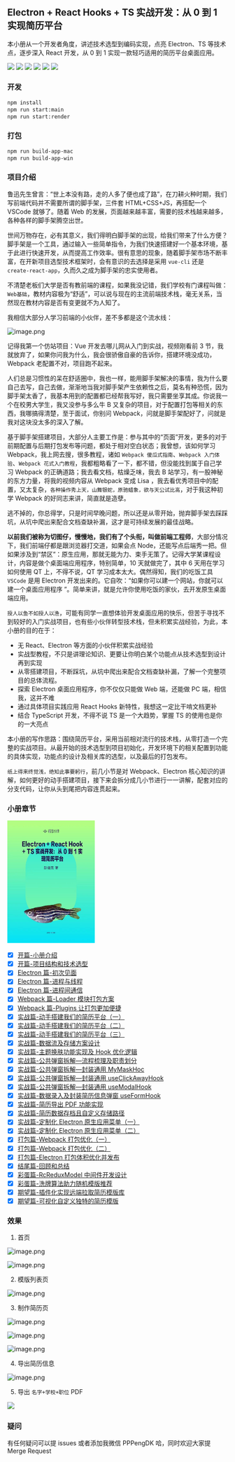 ## Electron + React Hooks + TS 实战开发：从 0 到 1 实现简历平台

本小册从一个开发者角度，讲述技术选型到编码实现，点亮 Electron、TS 等技术点，逐步深入 React 开发，从 0 到 1 实现一款轻巧适用的简历平台桌面应用。

![](https://img.shields.io/badge/visResumeMook--resume-1.0.2-red.svg)
![](https://img.shields.io/badge/react-16.12.0-blue.svg)
![](https://img.shields.io/badge/electron-11.1.1-green.svg)
![](https://img.shields.io/badge/react_redux-7.1.3-orange.svg)
![](https://img.shields.io/badge/typescript-3.7.2-blue.svg)
![](https://img.shields.io/badge/license-MIT-orange.svg)

### 开发

```
npm install
npm run start:main
npm run start:render
```

### 打包

```
npm run build-app-mac
npm run build-app-win
```

### 项目介绍

鲁迅先生曾言：“世上本没有路，走的人多了便也成了路”，在刀耕火种时期，我们写前端代码并不需要所谓的脚手架，三件套 HTML+CSS+JS，再搭配一个 VSCode 就够了。随着 Web 的发展，页面越来越丰富，需要的技术栈越来越多，各种各样的脚手架腾空出世。

世间万物存在，必有其意义，我们得明白脚手架的出现，给我们带来了什么方便？脚手架是一个工具，通过输入一些简单指令，为我们快速搭建好一个基本环境，基于此进行快速开发，从而提高工作效率。很有意思的现象，随着脚手架市场不断丰富，在开新项目选型技术框架时，会有意识的去选择是采用 `vue-cli` 还是 `create-react-app`，久而久之成为脚手架的忠实使用者。

不清楚老板们大学是否有教前端的课程，如果我没记错，我们学校有门课程叫做：`Web基础`，教材内容极为“舒适”，可以说与现在的主流前端技术栈，毫无关系，当然现在教材内容是否有变更就不为人知了。

我相信大部分人学习前端的小伙伴，差不多都是这个流水线：

![image.png](https://p6-juejin.byteimg.com/tos-cn-i-k3u1fbpfcp/f42b2f479c3545a6a65cf09564c63545~tplv-k3u1fbpfcp-watermark.image)

记得我第一个仿站项目：Vue 开发去哪儿网从入门到实战，视频刚看前 3 节，我就放弃了，如果你问我为什么，我会很骄傲自豪的告诉你，搭建环境没成功，Webpack 老配置不对，项目跑不起来。

人们总是习惯性的呆在舒适圈中，我也一样，能用脚手架解决的事情，我为什么要自己去写，自己去做，渐渐地当我对脚手架产生依赖性之后，莫名有种恐慌，因为脚手架太香了，我基本用到的配置都已经帮我写好，我只需要坐享其成。你说我一个在校男大学生，我又没参与多么牛 B 又复杂的项目，对于配置打包等相关的东西，我哪搞得清楚，至于面试，你别问 Webpack，问就是脚手架配好了，问就是我对这块没太多的深入了解。

基于脚手架搭建项目，大部分人主要工作是：参与其中的“页面”开发，更多的对于前期配置与后期打包发布等问题，都处于相对空白状态；我曾想，该如何学习 Webpack，我上网去搜，很多教程，诸如 `Webpack 傻瓜式指南`、`Webpack 入门体验`、`Webpack 花式入门教程`，我都粗略看了一下，都不错，但没能找到属于自己学习 Webpack 的正确道路；我去看文档，枯燥乏味，我去 B 站学习，有一股神秘的东方力量，将我的视频内容从 Webpack 变成 Lisa ，我去看优秀项目中的配置，又太复杂，`各种操作秀上天，山舞银蛇，原驰蜡象，欲与天公试比高`，对于我这种初学 Webpack 的好同志来讲，简直就是造孽。

逃不掉的，你总得学，只是时间早晚问题，所以还是从零开始，抛弃脚手架去踩踩坑，从坑中爬出来配合文档查缺补漏，这才是可持续发展的最佳战略。

**以前我们被称为切图仔，慢慢地，我们有了个头衔，叫做前端工程师**，大部分情况下，我们前端仔都是跟浏览器打交道，如果会点 Node，还能写点后端秀一把。但如果涉及到“禁区”：原生应用，那就无能为力、束手无策了。记得大学某课程设计，内容是做个桌面端应用程序，特别简单，10 天就做完了，其中 6 天用在学习如何使用 QT 上，不得不说，QT 学习成本太大。偶然得知，我们的吃饭工具 `VSCode` 是用 Electron 开发出来的。它自吹：“如果你可以建一个网站，你就可以建一个桌面应用程序 ”。简单来讲，就是允许你使用吃饭的家伙，去开发原生桌面端应用。

`授人以鱼不如授人以渔`，可能有同学一直想体验开发桌面应用的快乐，但苦于寻找不到较好的入门实战项目，也有些小伙伴转型技术栈，但未积累实战经验，为此，本小册的目的在于：

- 无 React、Electron 等方面的小伙伴积累实战经验
- 实战型教程，不只是讲理论知识、更要让你明白某个功能点从技术选型到设计再到实现
- 从零搭建项目，不断踩坑，从坑中爬出来配合文档查缺补漏，了解一个完整项目的总体流程。
- 探索 Electron 桌面应用程序，你不仅仅只能做 Web 端，还能做 PC 端，相信我，这并不难
- 通过具体项目实践应用 React Hooks 新特性，我想这一定比干啃文档更补
- 结合 TypeScript 开发，不得不说 TS 是一个大趋势，掌握 TS 的使用也是你的一大亮点

本小册的写作思路：围绕简历平台，采用当前相对流行的技术栈，从零打造一个完整的实战项目。从最开始的技术选型到项目初始化，开发环境下的相关配置到功能的具体实现，功能点的设计及相关库的选型，以及最后的打包发布。

`纸上得来终觉浅，绝知此事要躬行`，前几小节是对 Webpack、Electron 核心知识的讲解，如何更好的动手搭建项目，接下来会拆分成几小节进行一一讲解，配套对应的分支代码，让你从头到尾把内容连贯起来。

### 小册章节

<img src="./cover.jpeg" width=200 />

- [x] [开篇-小册介绍](https://juejin.cn/book/6950646725295996940)
- [x] [开篇-项目结构和技术选型](https://juejin.cn/book/6950646725295996940/section/6950652022978773024)
- [x] [Electron 篇-初次见面](https://juejin.cn/book/6950646725295996940/section/6950813812182220830)
- [x] [Electron 篇-进程与线程](https://juejin.cn/book/6950646725295996940/section/6950944609312702501)
- [x] [Electron 篇-进程间通信](https://juejin.cn/book/6950646725295996940/section/6950813812110917668)
- [x] [Webpack 篇-Loader 模块打包方案](https://juejin.cn/book/6950646725295996940/section/6951622130773524480)
- [x] [Webpack 篇-Plugins 让打包更加便捷](https://juejin.cn/book/6950646725295996940/section/6951616617662906381)
- [x] [实战篇-动手搭建我们的简历平台（一）](https://juejin.cn/book/6950646725295996940/section/6950957331270074376)
- [x] [实战篇-动手搭建我们的简历平台（二）](https://juejin.cn/book/6950646725295996940/section/6955000793904709639)
- [x] [实战篇-动手搭建我们的简历平台（三）](https://juejin.cn/book/6950646725295996940/section/6951570518633873448)
- [x] [实战篇-数据流及存储方案设计](https://juejin.cn/editor/book/6950646725295996940/section/6951619744227131399)
- [x] [实战篇-主题换肤功能实现及 Hook 优化逻辑](https://juejin.cn/editor/book/6950646725295996940/section/6952492449763852301)
- [x] [实战篇-公共弹窗拆解—流程梳理及职责划分](https://juejin.cn/editor/book/6950646725295996940/section/6953437212834791431)
- [x] [实战篇-公共弹窗拆解—封装通用 MyMaskHoc](https://juejin.cn/editor/book/6950646725295996940/section/6959913928722022414)
- [x] [实战篇-公共弹窗拆解—封装通用 useClickAwayHook](https://juejin.cn/editor/book/6950646725295996940/section/6959371363756802082)
- [x] [实战篇-公共弹窗拆解—封装通用 useModalHook](https://juejin.cn/editor/book/6950646725295996940/section/6958057770499178531)
- [x] [实战篇-数据录入及封装简历信息弹窗 useFormHook](https://juejin.cn/editor/book/6950646725295996940/section/6959911478002450463)
- [x] [实战篇-简历导出 PDF 功能实现](https://juejin.cn/editor/book/6950646725295996940/section/6953057009075748868)
- [x] [实战篇-简历数据存档且自定义存储路径](https://juejin.cn/book/6950646725295996940/section/6962431380814823424)
- [x] [实战篇-定制化 Electron 原生应用菜单（一）](https://juejin.cn/book/6950646725295996940/section/6961619537833754628)
- [x] [实战篇-定制化 Electron 原生应用菜单（二）](https://juejin.cn/book/6950646725295996940/section/6960872035878699048)
- [x] [打包篇-Webpack 打包优化（一）](https://juejin.cn/editor/book/6950646725295996940/section/6953628385746616356)
- [x] [打包篇-Webpack 打包优化（二）](https://juejin.cn/editor/book/6950646725295996940/section/6953615519589072936)
- [x] [打包篇-Electron 打包体积优化并发布](https://juejin.cn/editor/book/6950646725295996940/section/6959934795627364356)
- [x] [结尾篇-回顾和总结](https://juejin.cn/editor/book/6950646725295996940/section/6953057305483034632)
- [x] [彩蛋篇-RcReduxModel 中间件开发设计](https://juejin.cn/editor/book/6950646725295996940/section/6953057493043904549)
- [x] [彩蛋篇-洗牌算法助力随机模版推荐](https://juejin.cn/editor/book/6950646725295996940/section/6953056962430894111)
- [x] [期望篇-插件化实现远端拉取简历模版库](https://juejin.cn/editor/book/6950646725295996940/section/6953057609167405064)
- [x] [期望篇-可视化自定义独特的简历模版](https://juejin.cn/editor/book/6950646725295996940/section/6953057711445671943)

### 效果

1. 首页

![image.png](https://p6-juejin.byteimg.com/tos-cn-i-k3u1fbpfcp/922146a39661431aa8a5f9f053e8d747~tplv-k3u1fbpfcp-watermark.image)

![image.png](https://p3-juejin.byteimg.com/tos-cn-i-k3u1fbpfcp/b27b764c0b274def99ce8d6f728955e0~tplv-k3u1fbpfcp-watermark.image)

2. 模版列表页

![image.png](https://p3-juejin.byteimg.com/tos-cn-i-k3u1fbpfcp/3b313159241145d2ad15dade1063ead1~tplv-k3u1fbpfcp-watermark.image)

3. 制作简历页

![image.png](https://p3-juejin.byteimg.com/tos-cn-i-k3u1fbpfcp/3576e5eaf45b42c38429af364c51644d~tplv-k3u1fbpfcp-watermark.image)

![image.png](https://p3-juejin.byteimg.com/tos-cn-i-k3u1fbpfcp/0b3d5b58d9954914962fdd44b37be1b0~tplv-k3u1fbpfcp-watermark.image)

![image.png](https://p6-juejin.byteimg.com/tos-cn-i-k3u1fbpfcp/c92abf2246e64a13a9c0b9b7beb262f7~tplv-k3u1fbpfcp-watermark.image)

4. 导出简历信息

![image.png](https://p6-juejin.byteimg.com/tos-cn-i-k3u1fbpfcp/c2245ec154324e6c95e59bfb25306659~tplv-k3u1fbpfcp-watermark.image)

5. 导出 `名字+学校+职位` PDF

<img src="https://p9-juejin.byteimg.com/tos-cn-i-k3u1fbpfcp/b7d7fdab52954dbfa6995b95b95deef3~tplv-k3u1fbpfcp-watermark.image" width=300 />

### 疑问

有任何疑问可以提 issues 或者添加我微信 PPPengDK 哈，同时欢迎大家提 Merge Request
